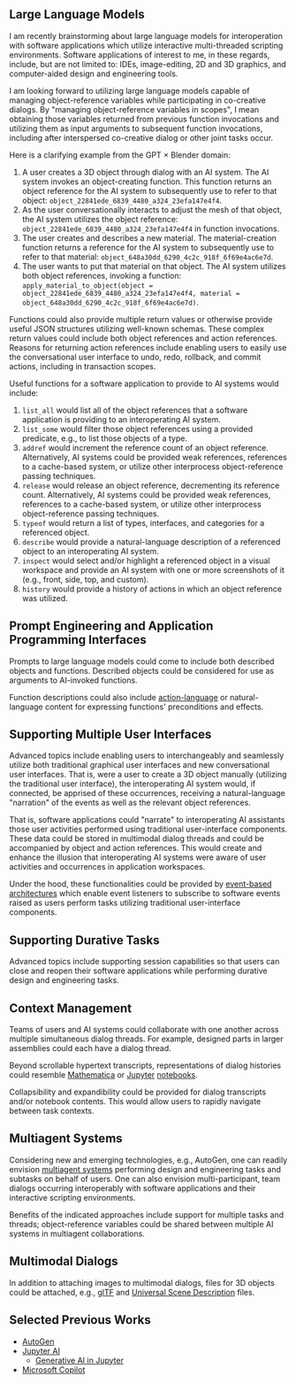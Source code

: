 ## Large Language Models

I am recently brainstorming about large language models for interoperation with software applications which utilize interactive multi-threaded scripting environments. Software applications of interest to me, in these regards, include, but are not limited to: IDEs, image-editing, 2D and 3D graphics, and computer-aided design and engineering tools.

I am looking forward to utilizing large language models capable of managing object-reference variables while participating in co-creative dialogs. By "managing object-reference variables in scopes", I mean obtaining those variables returned from previous function invocations and utilizing them as input arguments to subsequent function invocations, including after interspersed co-creative dialog or other joint tasks occur.

Here is a clarifying example from the GPT × Blender domain:

1. A user creates a 3D object through dialog with an AI system. The AI system invokes an object-creating function. This function returns an object reference for the AI system to subsequently use to refer to that object: `object_22841ede_6839_4480_a324_23efa147e4f4`.
2. As the user conversationally interacts to adjust the mesh of that object, the AI system utilizes the object reference: `object_22841ede_6839_4480_a324_23efa147e4f4` in function invocations.
3. The user creates and describes a new material. The material-creation function returns a reference for the AI system to subsequently use to refer to that material: `object_648a30dd_6290_4c2c_918f_6f69e4ac6e7d`.
4. The user wants to put that material on that object. The AI system utilizes both object references, invoking a function: `apply_material_to_object(object = object_22841ede_6839_4480_a324_23efa147e4f4, material = object_648a30dd_6290_4c2c_918f_6f69e4ac6e7d)`.

Functions could also provide multiple return values or otherwise provide useful JSON structures utilizing well-known schemas. These complex return values could include both object references and action references. Reasons for returning action references include enabling users to easily use the conversational user interface to undo, redo, rollback, and commit actions, including in transaction scopes.

Useful functions for a software application to provide to AI systems would include:

1. `list_all` would list all of the object references that a software application is providing to an interoperating AI system.
2. `list_some` would filter those object references using a provided predicate, e.g., to list those objects of a type.
3. `addref` would increment the reference count of an object reference. Alternatively, AI systems could be provided weak references, references to a cache-based system, or utilize other interprocess object-reference passing techniques.
4. `release` would release an object reference, decrementing its reference count. Alternatively, AI systems could be provided weak references, references to a cache-based system, or utilize other interprocess object-reference passing techniques.
5. `typeof` would return a list of types, interfaces, and categories for a referenced object.
6. `describe` would provide a natural-language description of a referenced object to an interoperating AI system.
7. `inspect` would select and/or highlight a referenced object in a visual workspace and provide an AI system with one or more screenshots of it (e.g., front, side, top, and custom).
8. `history` would provide a history of actions in which an object reference was utilized.

## Prompt Engineering and Application Programming Interfaces

Prompts to large language models could come to include both described objects and functions. Described objects could be considered for use as arguments to AI-invoked functions.

Function descriptions could also include [action-language](https://en.wikipedia.org/wiki/Action_language) or natural-language content for expressing functions' preconditions and effects.

## Supporting Multiple User Interfaces

Advanced topics include enabling users to interchangeably and seamlessly utilize both traditional graphical user interfaces and new conversational user interfaces. That is, were a user to create a 3D object manually (utilizing the traditional user interface), the interoperating AI system would, if connected, be apprised of these occurrences, receiving a natural-language "narration" of the events as well as the relevant object references.

That is, software applications could "narrate" to interoperating AI assistants those user activities performed using traditional user-interface components. These data could be stored in multimodal dialog threads and could be accompanied by object and action references. This would create and enhance the illusion that interoperating AI systems were aware of user activities and occurrences in application workspaces.

Under the hood, these functionalities could be provided by [event-based architectures](https://en.wikipedia.org/wiki/Event-driven_architecture) which enable event listeners to subscribe to software events raised as users perform tasks utilizing traditional user-interface components.

## Supporting Durative Tasks

Advanced topics include supporting session capabilities so that users can close and reopen their software applications while performing durative design and engineering tasks.

## Context Management

Teams of users and AI systems could collaborate with one another across multiple simultaneous dialog threads. For example, designed parts in larger assemblies could each have a dialog thread.

Beyond scrollable hypertext transcripts, representations of dialog histories could resemble [Mathematica](https://en.wikipedia.org/wiki/Wolfram_Mathematica) or [Jupyter](https://en.wikipedia.org/wiki/Project_Jupyter) [notebooks](https://en.wikipedia.org/wiki/Notebook_interface).

Collapsibility and expandibility could be provided for dialog transcripts and/or notebook contents. This would allow users to rapidly navigate between task contexts.

## Multiagent Systems

Considering new and emerging technologies, e.g., AutoGen, one can readily envision [multiagent systems](https://en.wikipedia.org/wiki/Multi-agent_system) performing design and engineering tasks and subtasks on behalf of users. One can also envision multi-participant, team dialogs occurring interoperably with software applications and their interactive scripting environments.

Benefits of the indicated approaches include support for multiple tasks and threads; object-reference variables could be shared between multiple AI systems in multiagent collaborations.

## Multimodal Dialogs

In addition to attaching images to multimodal dialogs, files for 3D objects could be attached, e.g., [glTF](https://en.wikipedia.org/wiki/GlTF) and [Universal Scene Description](https://en.wikipedia.org/wiki/Universal_Scene_Description) files.

## Selected Previous Works

* [AutoGen](https://github.com/microsoft/autogen)
* [Jupyter AI](https://github.com/jupyterlab/jupyter-ai)
  * [Generative AI in Jupyter](https://blog.jupyter.org/generative-ai-in-jupyter-3f7174824862)
* [Microsoft Copilot](https://en.wikipedia.org/wiki/Microsoft_Copilot)
